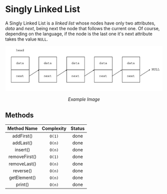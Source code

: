 <!-- Title & Description -->
# Singly Linked List
A Singly Linked List is a *linked list* whose nodes have only two attributes, *data* and *next*, being next the node that follows the current one. Of course, depending on the language, if the node is the last one it's next attribute takes the value ```NULL```.

<!-- Illustration -->
<div align="center">
    <img src="../../../images/ds-singlylinkedlist.png" height="70%">
    <p><i>Example Image</i></p>
</div>

## Methods
| Method Name | Complexity | Status |
|:-------------:|:-------------:|:-------------:|
| addFirst() | ```O(1)``` | done |
| addLast() | ```O(n)``` | done |
| insert() | ```O(n)``` | done |
| removeFirst() | ```O(1)``` | done |
| removeLast() | ```O(n)``` | done |
| reverse() | ```O(n)``` | done |
| getElement() | ```O(n)``` | done |
| print() | ```O(n)``` | done |